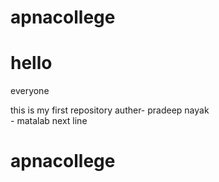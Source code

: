 # apnacollege
# hello
everyone

this is my first repository
auther- pradeep nayak
<br> - matalab next line 
# apnacollege


